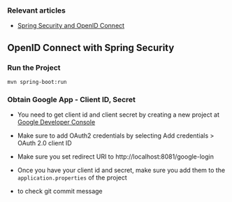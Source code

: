 ### Relevant articles

- [Spring Security and OpenID Connect](http://www.baeldung.com/spring-security-openid-connect)


## OpenID Connect with Spring Security

### Run the Project
```
mvn spring-boot:run
```

### Obtain Google App - Client ID, Secret
- You need to get client id and client secret by creating a new project at [Google Developer Console](https://console.developers.google.com/project/_/apiui/credential?pli=1)
- Make sure to add OAuth2 credentials by selecting Add credentials > OAuth 2.0 client ID
- Make sure you set redirect URI to http://localhost:8081/google-login

- Once you have your client id and secret, make sure you add them to the `application.properties` of the project

- to check git commit message